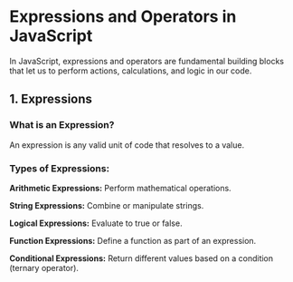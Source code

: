 # Expressions and Operators in JavaScript

In JavaScript, expressions and operators are fundamental building blocks that let us to perform actions, calculations, and logic in our code.

## 1. Expressions

### What is an Expression?

An expression is any valid unit of code that resolves to a value.

### Types of Expressions:

**Arithmetic Expressions:** Perform mathematical operations.

**String Expressions:** Combine or manipulate strings.

**Logical Expressions:** Evaluate to true or false.

**Function Expressions:** Define a function as part of an expression.

**Conditional Expressions:** Return different values based on a condition (ternary operator).
